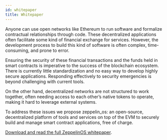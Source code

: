 ```yaml
---
id: whitepaper
title: Whitepaper
---
```


Anyone can use open networks like Ethereum to run software and formalize
contractual relationships through code. These decentralized applications often
facilitate some kind of financial exchange for services. However, the
development process to build this kind of software is often complex,
time-consuming, and prone to error.

Ensuring the security of these financial transactions and the funds held in
smart contracts is imperative to the success of the blockchain ecosystem. There
is currently little standardization and no easy way to develop highly secure
applications. Responding effectively to security emergencies is beyond
challenging with current tools.

On the other hand, decentralized networks are not structured to work together,
often needing access to each other’s native tokens to operate, making it hard
to leverage external systems.

To address these issues we propose zeppelin_os: an open-source, decentralized
platform of tools and services on top of the EVM to securely build and manage
smart contract applications, free of charge.

[Download and read the full ZeppelinOS whitepaper](https://zeppelinos.org/zeppelin_os_whitepaper.pdf).
